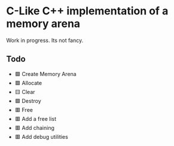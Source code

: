 # C-Like C++ implementation of a memory arena

Work in progress. Its not fancy.

## Todo

- 🟩 Create Memory Arena
- 🟩 Allocate
- 🟨 Clear
- 🟩 Destroy
- 🟥 Free
- 🟥 Add a free list
- 🟥 Add chaining
- 🟥 Add debug utilities